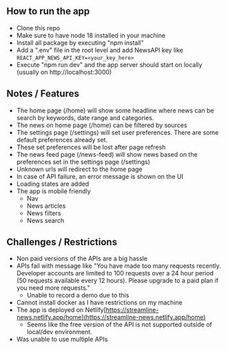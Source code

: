 ## How to run the app

- Clone this repo
- Make sure to have node 18 installed in your machine
- Install all package by executing "npm install"
- Add a ".env" file in the root level and add NewsAPI key like `REACT_APP_NEWS_API_KEY=<your_key_here>`
- Execute "npm run dev" and the app server should start on locally (usually on http://localhost:3000)

## Notes / Features

- The home page (/home) will show some headline where news can be search by keywords, date range and categories.
- The news on home page (/home) can be filtered by sources
- The settings page (/settings) will set user preferences. There are some default preferences already set.
- These set preferences will be lost after page refresh
- The news feed page (/news-feed) will show news based on the preferences set in the settings page (/settings)
- Unknown urls will redirect to the home page
- In case of API failure, an error message is shown on the UI
- Loading states are added
- The app is mobile friendly
  - Nav
  - News articles
  - News filters
  - News search

## Challenges / Restrictions

- Non paid versions of the APIs are a big hassle
- APIs fail with message like "You have made too many requests recently. Developer accounts are limited to 100 requests over a 24 hour period (50 requests available every 12 hours). Please upgrade to a paid plan if you need more requests."
  - Unable to record a demo due to this
- Cannot install docker as I have restrictions on my machine
- The app is deployed on Netlify[https://streamline-news.netlify.app/home](https://streamline-news.netlify.app/home)
  - Seems like the free version of the API is not supported outside of local/dev environment.
- Was unable to use multiple APIs
